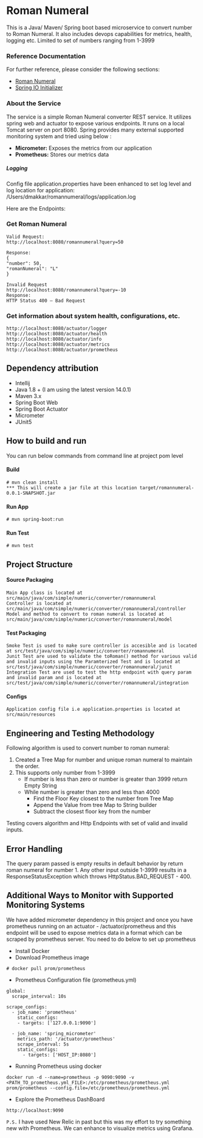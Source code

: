 # Roman Numeral 
This is a Java/ Maven/ Spring boot based microservice to convert number to Roman Numeral. It also includes devops capabilities for metrics, health, logging etc.
Limited to set of numbers ranging from 1-3999

### Reference Documentation

For further reference, please consider the following sections:

* [Roman Numeral](https://en.wikipedia.org/wiki/Roman_numerals)
* [Spring IO Initializer](https://start.spring.io)

### About the Service
The service is a simple Roman Numeral converter REST service. It utilizes spring web and actuator to expose various endpoints. It runs on a local Tomcat server on port 8080.
Spring provides many external supported monitoring system and tried using below :

* **Micrometer:** Exposes the metrics from our application
* **Prometheus:** Stores our metrics data

##### Logging
Config file application.properties have been enhanced to set log level and log location for application: /Users/dmakkar/romannumeral/logs/application.log

Here are the Endpoints:
### Get Roman Numeral
````
Valid Request:
http://localhost:8080/romannumeral?query=50

Response:
{
"number": 50,
"romanNumeral": "L"
}

Invalid Request
http://localhost:8080/romannumeral?query=-10
Response:
HTTP Status 400 – Bad Request
````

### Get information about system health, configurations, etc.
````
http://localhost:8080/actuator/logger
http://localhost:8080/actuator/health
http://localhost:8080/actuator/info
http://localhost:8080/actuator/metrics
http://localhost:8080/actuator/prometheus
````

## Dependency attribution
* Intellij
* Java 1.8 + (I am using the latest version 14.0.1)
* Maven 3.x
* Spring Boot Web 
* Spring Boot Actuator
* Micrometer
* JUnit5

## How to build and run
You can run below commands from command line at project pom level
#### Build
````
# mvn clean install
*** This will create a jar file at this location target/romannumeral-0.0.1-SNAPSHOT.jar
````
#### Run App
````
# mvn spring-boot:run
````
#### Run Test 
````
# mvn test
````

## Project Structure
#### Source Packaging
````
Main App class is located at src/main/java/com/simple/numeric/converter/romannumeral
Controller is located at src/main/java/com/simple/numeric/converter/romannumeral/controller
Model and method to convert to roman numeral is located at src/main/java/com/simple/numeric/converter/romannumeral/model
````

#### Test Packaging
````
Smoke Test is used to make sure controller is accesible and is located at src/test/java/com/simple/numeric/converter/romannumeral
Junit Test are used to validate the toRoman() method for various valid and invalid inputs using the Paramterized Test and is located at src/test/java/com/simple/numeric/converter/romannumeral/junit
Integration Test are used to test the http endpoint with query param and invalid param and is located at src/test/java/com/simple/numeric/converter/romannumeral/integration
````

#### Configs 
````
Application config file i.e application.properties is located at src/main/resources
````

## Engineering and Testing Methodology 
Following algorithm is used to convert number to roman numeral:
1.  Created a Tree Map for number and unique roman numeral to maintain the order.
2. This supports only number from 1-3999
    * If number is less than zero or number is greater than 3999 return Empty String
    * While number is greater than zero and less than 4000 
        * Find the Floor Key closest to the number from Tree Map
        * Append the Value from tree Map to String builder
        * Subtract the closest floor key from the number
    
Testing covers algorithm and Http Endpoints with set of valid and invalid inputs.

## Error Handling
The query param passed is empty results in default behavior by return roman numeral for number 1.
Any other input outside 1-3999 results in a ResponseStatusException which throws HttpStatus.BAD_REQUEST - 400.

## Additional Ways to Monitor with Supported Monitoring Systems
We have added micrometer dependency in this project and once you have prometheus running on an actuator - /actuator/prometheus and this endpoint will be used to expose metrics data in a format which can be scraped by prometheus server.
You need to do below to set up prometheus
* Install Docker  
* Download Prometheus image 
```
# docker pull prom/prometheus
```
* Prometheus Configuration file (prometheus.yml)
```
global:
  scrape_interval: 10s

scrape_configs:
  - job_name: 'prometheus'
    static_configs:
    - targets: ['127.0.0.1:9090']

  - job_name: 'spring_micrometer'
    metrics_path: '/actuator/prometheus'
    scrape_interval: 5s
    static_configs:
      - targets: ['HOST_IP:8080']
```
* Running Prometheus using docker
```
docker run -d --name=prometheus -p 9090:9090 -v <PATH_TO_prometheus.yml_FILE>:/etc/prometheus/prometheus.yml prom/prometheus --config.file=/etc/prometheus/prometheus.yml
```
* Explore the Prometheus DashBoard
```
http://localhost:9090
```


`P.S.` I have used New Relic in past but this was my effort to try something new with Prometheus. We can enhance to visualize metrics using Grafana.
